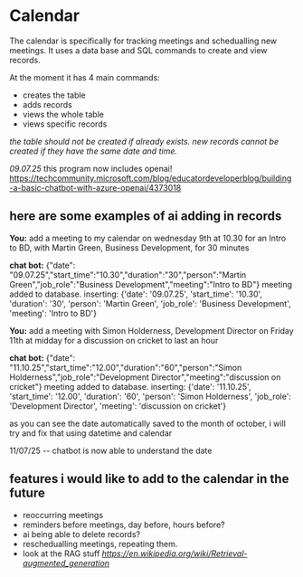 # Calendar

The calendar is specifically for tracking meetings and schedualling new meetings. It uses a data base and SQL commands to create and view records.

At the moment it has 4 main commands:

* creates the table
* adds records
* views the whole table
* views specific records

_the table should not be created if already exists._
_new records cannot be created if they have the same date and time._

_09.07.25_ this program now includes openai!
https://techcommunity.microsoft.com/blog/educatordeveloperblog/building-a-basic-chatbot-with-azure-openai/4373018

## __here are some examples of ai adding in records__
__You:__ add a meeting to my calendar on wednesday 9th at 10.30 for an Intro to BD, with Martin Green, Business Development, for 30 minutes


__chat bot:__ {"date": "09.07.25","start_time":"10.30","duration":"30","person":"Martin Green","job_role":"Business Development","meeting":"Intro to BD"}
meeting added to database. 
inserting:  {'date': '09.07.25', 'start_time': '10.30', 'duration': '30', 'person': 'Martin Green', 'job_role': 'Business Development', 'meeting': 'Intro to BD'}

__You:__ add a meeting with Simon Holderness, Development Director on Friday 11th at midday for a discussion on cricket to last an hour


__chat bot:__ {"date": "11.10.25","start_time":"12.00","duration":"60","person":"Simon Holderness","job_role":"Development Director","meeting":"discussion on cricket"}
meeting added to database. 
inserting:  {'date': '11.10.25', 'start_time': '12.00', 'duration': '60', 'person': 'Simon Holderness', 'job_role': 'Development Director', 'meeting': 'discussion on cricket'}

as you can see the date automatically saved to the month of october, i will try and fix that using datetime and calendar


11/07/25 -- chatbot is now able to understand the date


## features i would like to add to the calendar in the future
* reoccurring meetings
* reminders before meetings, day before, hours before?
* ai being able to delete records?
* reschedualling meetings, repeating them.
* look at the RAG stuff _https://en.wikipedia.org/wiki/Retrieval-augmented_generation_